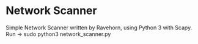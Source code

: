 # Network Scanner
Simple Network Scanner written by Ravehorn, using Python 3 with Scapy.
Run -> sudo python3 network_scanner.py
